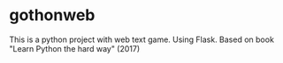# gothonweb
This is a python project with web text game. Using Flask. Based on book "Learn Python the hard way" (2017)
